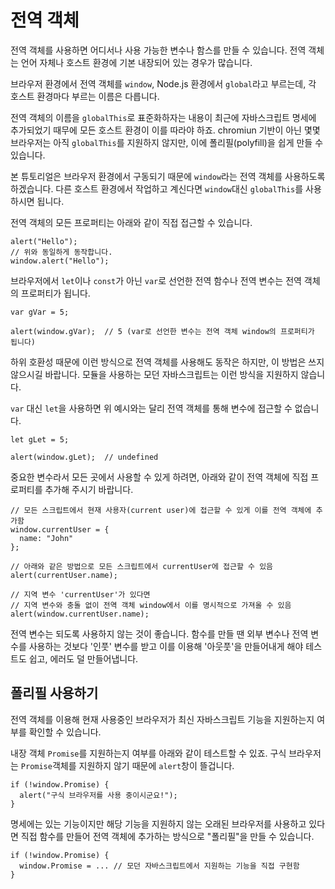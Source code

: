 # 전역 객체
   
전역 객체를 사용하면 어디서나 사용 가능한 변수나 함스를 만들 수 있습니다. 전역 객체는 언어 자체나 호스트 환경에 기본 내장되어 있는 경우가 많습니다.   
   
브라우저 환경에서 전역 객체를 `window`, Node.js 환경에서 `global`라고 부르는데, 각 호스트 환경마다 부르는 이름은 다릅니다.   
   
전역 객체의 이름을 `globalThis`로 표준화하자는 내용이 최근에 자바스크립트 명세에 추가되었기 때무에 모든 호스트 환경이 이를 따라야 하죠. chromiun 기반이 아닌 몇몇 브라우저는 아직 `globalThis`를 지원하지 않지만, 이에 폴리필(polyfill)을 쉽게 만들 수 있습니다.   
   
본 튜토리얼은 브라우저 환경에서 구동되기 때문에 `window`라는 전역 객체를 사용하도록 하겠습니다. 다른 호스트 환경에서 작업하고 계신다면 `window`대신 `globalThis`를 사용하시면 됩니다.   
   
전역 객체의 모든 프로퍼티는 아래와 같이 직접 접근할 수 있습니다.   
```
alert("Hello");
// 위와 동일하게 동작합니다.
window.alert("Hello");
```
브라우저에서 `let`이나 `const`가 아닌 `var`로 선언한 전역 함수나 전역 변수는 전역 객체의 프로퍼티가 됩니다.   
```
var gVar = 5;

alert(window.gVar);  // 5 (var로 선언한 변수는 전역 객체 window의 프로퍼티가 됩니다)
```
하위 호환성 때문에 이런 방식으로 전역 객체를 사용해도 동작은 하지만, 이 방법은 쓰지 않으시길 바랍니다. 모듈을 사용하는 모던 자바스크립트는 이런 방식을 지원하지 않습니다.   
   
`var` 대신 `let`을 사용하면 위 예시와는 달리 전역 객체를 통해 변수에 접근할 수 없습니다.
```
let gLet = 5;

alert(window.gLet);  // undefined
```
중요한 변수라서 모든 곳에서 사용할 수 있게 하려면, 아래와 같이 전역 객체에 직접 프로퍼티를 추가해 주시기 바랍니다.
```
// 모든 스크립트에서 현재 사용자(current user)에 접근할 수 있게 이를 전역 객체에 추가함
window.currentUser = {
  name: "John"
};

// 아래와 같은 방법으로 모든 스크립트에서 currentUser에 접근할 수 있음
alert(currentUser.name);

// 지역 변수 'currentUser'가 있다면
// 지역 변수와 충돌 없이 전역 객체 window에서 이를 명시적으로 가져올 수 있음
alert(window.currentUser.name);
```
전역 변수는 되도록 사용하지 않는 것이 좋습니다. 함수를 만들 땐 외부 변수나 전역 변수를 사용하는 것보다 '인풋' 변수를 받고 이를 이용해 '아웃풋'을 만들어내게 해야 테스트도 쉽고, 에러도 덜 만들어냅니다.   


## 폴리필 사용하기
   
전역 객체를 이용해 현재 사용중인 브라우저가 최신 자바스크립트 기능을 지원하는지 여부를 확인할 수 있습니다.   
   
내장 객체 `Promise`를 지원하는지 여부를 아래와 같이 테스트할 수 있죠. 구식 브라우저는 `Promise`객체를 지원하지 않기 때문에 `alert`창이 뜰겁니다.
```
if (!window.Promise) {
  alert("구식 브라우저를 사용 중이시군요!");
}
```
명세에는 있는 기능이지만 해당 기능을 지원하지 않는 오래된 브라우저를 사용하고 있다면 직접 함수를 만들어 전역 객체에 추가하는 방식으로 "폴리필"을 만들 수 있습니다.
```
if (!window.Promise) {
  window.Promise = ... // 모던 자바스크립트에서 지원하는 기능을 직접 구현함
}
```
